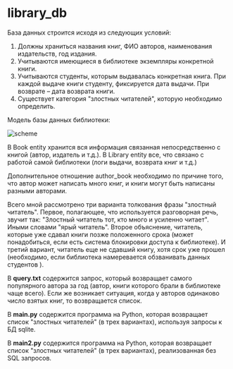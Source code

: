 # library_db
База данных строится исходя из следующих условий:
1. Должны храниться названия книг, ФИО авторов, наименования издательств, год издания.
2. Учитываются имеющиеся в библиотеке экземпляры конкретной книги.
3. Учитываются студенты, которым выдавалась конкретная книга. При каждой выдаче книги студенту, фиксируется дата выдачи. При возврате – дата возврата книги.
4. Существует категория "злостных читателей", которую необходимо определить.

Модель базы данных библиотеки:

![scheme](https://user-images.githubusercontent.com/26527203/132852074-ef8f0d31-2400-48dc-83c7-5773b78a6f55.png)

В Book entity хранится вся информация связанная непосредственно с книгой (автор, издатель и т.д.). В Library entity все, что связано с работой самой библиотеки (логи выдачи, возврата книг и т.д.)

Дополнительное отношение author_book необходимо по причине того, что автор может написать много книг, и книги могут быть написаны разными авторами.

Всего мной рассмотрено три варианта толкования фразы "злостный читатель". Первое, полагающее, что используется разговорная речь, звучит так: "Злостный читатель тот, кто много и усиленно читает". Иными словами "ярый читатель". Второе объяснение, читатель, которые уже сдавал книги позже положенного срока (может понадобиться, если есть система блокировки доступа к библиотеке). И третий вариант, читатель еще не сдавший книгу, хотя срок уже прошел (необходимо, если библиотека намеревается обзванивать данных студентов
).

В __query.txt__ содержится запрос, который возвращает самого популярного автора за год (автор, книги которого брали в библиотеке чаще всего). Если же возникает ситуация, когда у авторов одинаково число взятых книг, то возвращается список.

В __main.py__ содержится программа на Python, которая возвращает список "злостных читателей" (в трех вариантах), используя запросы к БД sqlite.

В __main2.py__ содержится программа на Python, которая возвращает список "злостных читателей" (в трех вариантах), реализованная без SQL запросов.
